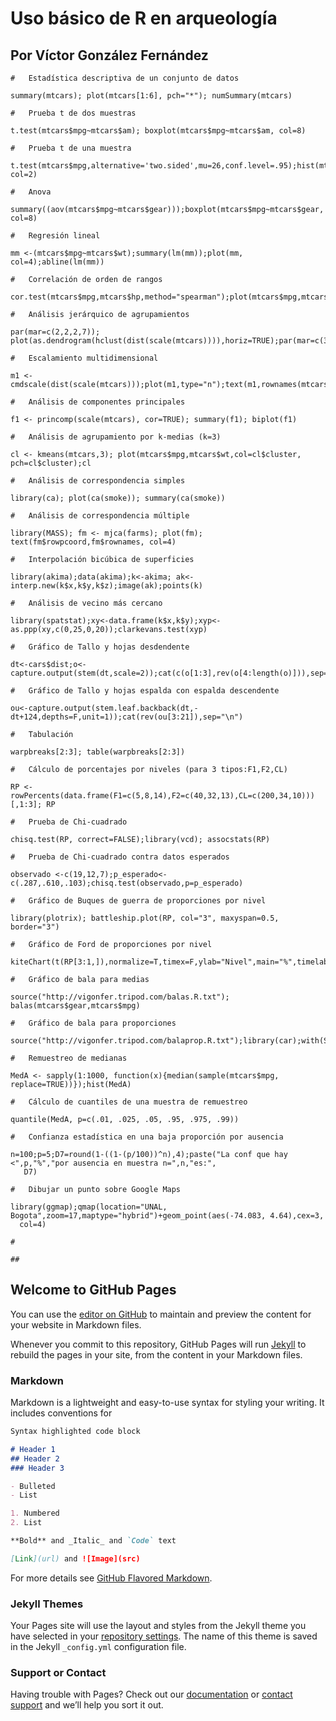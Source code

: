 #	Uso básico de R en arqueología
## 	Por Víctor González Fernández

```{r}
#	Estadística descriptiva de un conjunto de datos
```

```{r}
summary(mtcars); plot(mtcars[1:6], pch="*"); numSummary(mtcars)
```

```{r}
#	Prueba t de dos muestras
```

```{r}
t.test(mtcars$mpg~mtcars$am); boxplot(mtcars$mpg~mtcars$am, col=8)
```

```{r}
#	Prueba t de una muestra
```

```{r}
t.test(mtcars$mpg,alternative='two.sided',mu=26,conf.level=.95);hist(mtcars$mpg);abline(v=26, col=2)
```

```{r}
# 	Anova
```

```{r}
summary((aov(mtcars$mpg~mtcars$gear)));boxplot(mtcars$mpg~mtcars$gear, col=8)
```

```{r}
#	Regresión lineal
```

```{r}
mm <-(mtcars$mpg~mtcars$wt);summary(lm(mm));plot(mm, col=4);abline(lm(mm))
```

```{r}
#	Correlación de orden de rangos
```

```{r}
cor.test(mtcars$mpg,mtcars$hp,method="spearman");plot(mtcars$mpg,mtcars$hp,col=4)
```

```{r}
# 	Análisis jerárquico de agrupamientos
```

```{r}
par(mar=c(2,2,2,7)); plot(as.dendrogram(hclust(dist(scale(mtcars)))),horiz=TRUE);par(mar=c(3,3,3,3))
```

```{r}
#	Escalamiento multidimensional
```

```{r}
m1 <- cmdscale(dist(scale(mtcars)));plot(m1,type="n");text(m1,rownames(mtcars),col=4)
```

```{r}
#	Análisis de componentes principales
```

```{r}
f1 <- princomp(scale(mtcars), cor=TRUE); summary(f1); biplot(f1)
```

```{r}
#	Análisis de agrupamiento por k-medias (k=3)
```

```{r}
cl <- kmeans(mtcars,3); plot(mtcars$mpg,mtcars$wt,col=cl$cluster, pch=cl$cluster);cl
```

```{r}
#	Análisis de correspondencia simples
```

```{r}
library(ca); plot(ca(smoke)); summary(ca(smoke))
```

```{r}
#	Análisis de correspondencia múltiple
```

```{r}
library(MASS); fm <- mjca(farms); plot(fm); text(fm$rowpcoord,fm$rownames, col=4)
```

```{r}
#	Interpolación bicúbica de superficies
```

```{r}
library(akima);data(akima);k<-akima; ak<-interp.new(k$x,k$y,k$z);image(ak);points(k)
```

```{r}
#	Análisis de vecino más cercano
```

```{r}
library(spatstat);xy<-data.frame(k$x,k$y);xyp<-as.ppp(xy,c(0,25,0,20));clarkevans.test(xyp)
```

```{r}
#	Gráfico de Tallo y hojas desdendente
```

```{r}
dt<-cars$dist;o<-capture.output(stem(dt,scale=2));cat(c(o[1:3],rev(o[4:length(o)])),sep="\n")
```

```{r}
#	Gráfico de Tallo y hojas espalda con espalda descendente
```

```{r}
ou<-capture.output(stem.leaf.backback(dt,-dt+124,depths=F,unit=1));cat(rev(ou[3:21]),sep="\n")
```

```{r}
#	Tabulación
```

```{r}
warpbreaks[2:3]; table(warpbreaks[2:3])
```

```{r}
#	Cálculo de porcentajes por niveles (para 3 tipos:F1,F2,CL)
```

```{r}
RP <- rowPercents(data.frame(F1=c(5,8,14),F2=c(40,32,13),CL=c(200,34,10)))[,1:3]; RP
```

```{r}
#	Prueba de Chi-cuadrado
```

```{r}
chisq.test(RP, correct=FALSE);library(vcd); assocstats(RP)
```

```{r}
#	Prueba de Chi-cuadrado contra datos esperados
```

```{r}
observado <-c(19,12,7);p_esperado<-c(.287,.610,.103);chisq.test(observado,p=p_esperado) 
```

```{r}
#	Gráfico de Buques de guerra de proporciones por nivel
```

```{r}
library(plotrix); battleship.plot(RP, col="3", maxyspan=0.5, border="3")
```

```{r}
#	Gráfico de Ford de proporciones por nivel
```

```{r}
kiteChart(t(RP[3:1,]),normalize=T,timex=F,ylab="Nivel",main="%",timelabels=c(3:1),shownorm=F)
```

```{r}
#	Gráfico de bala para medias
```

```{r}
source("http://vigonfer.tripod.com/balas.R.txt"); balas(mtcars$gear,mtcars$mpg)
```

```{r}
#	Gráfico de bala para proporciones
```

```{r}
source("http://vigonfer.tripod.com/balaprop.R.txt");library(car);with(Salaries,balaprop(sex,rank,3))
```

```{r}
#	Remuestreo de medianas
```

```{r}
MedA <- sapply(1:1000, function(x){median(sample(mtcars$mpg, replace=TRUE))});hist(MedA)
```

```{r}
#	Cálculo de cuantiles de una muestra de remuestreo
```

```{r}
quantile(MedA, p=c(.01, .025, .05, .95, .975, .99))
```

```{r}
#	Confianza estadística en una baja proporción por ausencia
```

```{r}
n=100;p=5;D7=round(1-((1-(p/100))^n),4);paste("La conf que hay <",p,"%","por ausencia en muestra n=",n,"es:",
   D7)
```

```{r}
#	Dibujar un punto sobre Google Maps
```

```{r}
library(ggmap);qmap(location="UNAL, Bogota",zoom=17,maptype="hybrid")+geom_point(aes(-74.083, 4.64),cex=3,
  col=4) 
```

```{r}
#
```

```{r}
##
```


## Welcome to GitHub Pages

You can use the [editor on GitHub](https://github.com/vigonfer/arqueocuant/edit/master/README.md) to maintain and preview the content for your website in Markdown files.

Whenever you commit to this repository, GitHub Pages will run [Jekyll](https://jekyllrb.com/) to rebuild the pages in your site, from the content in your Markdown files.

### Markdown

Markdown is a lightweight and easy-to-use syntax for styling your writing. It includes conventions for

```markdown
Syntax highlighted code block

# Header 1
## Header 2
### Header 3

- Bulleted
- List

1. Numbered
2. List

**Bold** and _Italic_ and `Code` text

[Link](url) and ![Image](src)
```

For more details see [GitHub Flavored Markdown](https://guides.github.com/features/mastering-markdown/).

### Jekyll Themes

Your Pages site will use the layout and styles from the Jekyll theme you have selected in your [repository settings](https://github.com/vigonfer/arqueocuant/settings). The name of this theme is saved in the Jekyll `_config.yml` configuration file.

### Support or Contact

Having trouble with Pages? Check out our [documentation](https://help.github.com/categories/github-pages-basics/) or [contact support](https://github.com/contact) and we’ll help you sort it out.
